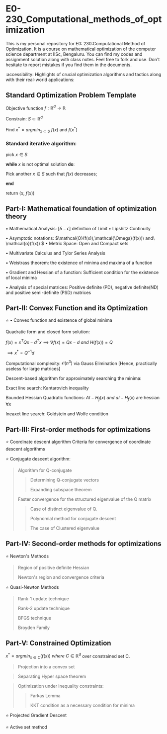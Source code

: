 # E0-230_Computational_methods_of_optimization
This is my personal repository for E0: 230:Computational Method of Optimization. It is a course on mathematical optimization of the computer science department at IISc, Bengaluru. You can find my codes and assignment solution along with class notes. Feel free to fork and use. Don't hesitate to report mistakes if you find them in the documents. 

:accessibility: Highlights of crucial optimization algorithms and tactics along with their real-world applications:

## Standard Optimization Problem Template
Objective function $f:\mathbb{R}^d \to \mathbb{R}$

 Constrain: $S\subset \mathbb{R}^d$

 Find $x^{\ast}=argmin_{x\subset S}\ f(x)$
 and $f(x^{\ast})$

### Standard iterative algorithm:

 pick $x\in S$

 $\textbf{while}\ x$  is not optimal solution $\textbf{do}:$
 
 Pick another $x\in S$ such that $f(x)$ decreases;
 
 $\textbf{end}$

 return $(x,\ f(x))$

## Part-I: Mathematical foundation of optimization theory

 $\bullet$ Mathematical Analysis: $[\delta - \epsilon]$ definition of Limit
 $\bullet$ Lipshitz Continuity
 
 $\bullet$ Asymptotic notations: $\mathcal{O}(f(x)),\mathcal{\Omega}(f(x))\ and\ \mathcal{o}(f(x)) $
 $\bullet$ Metric Space: Open and Compact sets

 $\bullet$ Multivariate Calculus and Tylor Series Analysis

 $\bullet$ Weistrass theorem: the existence of minima and maxima of a function
 
 $\bullet$ Gradient and Hessian of a function: Sufficient condition for the existence of local minima
 
 $\bullet$ Analysis of special matrices: Positive definite (PD), negative definite(ND) and positive semi-definite (PSD) matrices


## Part-II: Convex Function and its Optimization 

⭐ $\bullet$ Convex function and existence of global minima

 Quadratic form and closed form solution:

 $f(x)=x^TQx-d^Tx \implies \nabla f(x) = Qx-d\ and\ H(f(x))=Q$

 $\implies x^{\ast} = Q^{-1}d$

 Computational complexity: $\mathcal{O}(n^3)$ via Gauss Elimination [Hence, practically useless for large matrices]

 Descent-based algorithm for approximately searching the minima:
 
Exact line search: Kantarovich inequality
 
Bounded Hessian Quadratic functions: $AI-H_f(x)\ and\ aI-H_f(x)$ are hessian $\forall x$

Ineaxct line search: Goldstein and Wolfe condition

## Part-III: First-order methods for optimizations
⭐ Coordinate descent algorithm
 Criteria for convergence of coordinate descent algorithms

⭐ Conjugate descent algorithm:

> Algorithm for Q-conjugate
>> Determining Q-conjugate vectors
>>
>> Expanding subspace theorem
>> 
> Faster convergence for the structured eigenvalue of the Q matrix
>>
>> Case of distinct eigenvalue of Q.
>>
>> Polynomial method for conjugate descent
>>
>> The case of Clustered eigenvalue
>>
## Part-IV: Second-order methods for optimizations
⭐ Newton's Methods
> Region of positive definite Hessian
>
> Newton's region and convergence criteria
>
⭐ Quasi-Newton Methods
> Rank-1 update technique
>
> Rank-2 update technique
>
> BFGS technique
>
> Broyden Family

## Part-V: Constrained Optimization
$x^{*}=argmin_{x\in C}(f(x))\ where\ C \in \mathbb{R}^d$ over constrained set C.

> Projection into a convex set
 
> Separating Hyper space theorem

> Optimization under Inequality constraints:
> 
>> Farkas Lemma
>>
>> KKT condition as a necessary condition for minima

⭐ Projected Gradient Descent

⭐ Active set method

